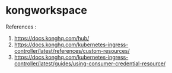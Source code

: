 # kongworkspace


References : 

1. https://docs.konghq.com/hub/
2. https://docs.konghq.com/kubernetes-ingress-controller/latest/references/custom-resources/
3. https://docs.konghq.com/kubernetes-ingress-controller/latest/guides/using-consumer-credential-resource/
